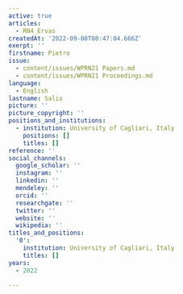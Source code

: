 ```yaml
---
active: true
articles:
  - RN4_Ervas
createdAt: '2022-09-08T08:47:04.666Z'
exerpt: ''
firstname: Pietro
issue:
  - content/issues/WPRN21 Papers.md
  - content/issues/WPRN21 Proceedings.md
language:
  - English
lastname: Salis
picture: ''
picture_copyright: ''
positions_and_institutions:
  - institution: University of Cagliari, Italy
    positions: []
    titles: []
reference: ''
social_channels:
  google_scholar: ''
  instagram: ''
  linkedin: ''
  mendeley: ''
  orcid: ''
  researchgate: ''
  twitter: ''
  website: ''
  wikipedia: ''
titles_and_positions:
  '0':
    institution: University of Cagliari, Italy
    titles: []
years:
  - 2022

---
```

